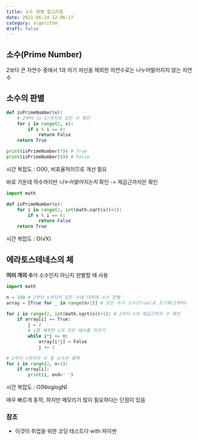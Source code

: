 ```yaml
---
title: 소수 판별 알고리즘
date: 2021-06-24 12:06:27
category: algorithm
draft: false
---
```


## 소수(Prime Number)
2보다 큰 자연수 중에서 1과 자기 자신을 제외한 자연수로는 나누어떨어지지 않는 자연수

## 소수의 판별

```python
def isPrimeNumber(x):
    # 2부터 (x-1)까지의 모든 수 확인
    for i in range(2, x):
        if x % i == 0:
            return False
    return True

print(isPrimeNumber(7)) # True
print(isPrimeNumber(8)) # False
```
시간 복잡도 : O(X), 비효율적이므로 개선 필요

바로 가운데 약수까지만 *나누어떨어지는지* 확인 -> 제곱근까지만 확인

```python
import math

def isPrimeNumber(x):
    for i in range(2, int(math.sqrt(x))+1):
        if x % i == 0:
            return False
    return True
```
시간 복잡도 : O(√X)


## 에라토스테네스의 체

**여러 개의 수**가 소수인지 아닌지 판별할 때 사용

```python
import math

n = 100 # 2부터 n까지의 모든 수에 대하여 소수 판별
array = [True for _ in range(n+1)] # 모든 수가 소수(True)로 초기화(2부터)

for i in range(2, int(math.sqrt(n))+1): # 2부터 n의 제곱근까지 수 확인
    if array[i] == True:
        j = 2
        # i를 제외한 i의 모든 배수를 지우기
        while i*j <= n:
            array[i*j] = False
            j += 1

# 2부터 n까지의 수 중 소수만 출력
for i in range(2, n+1):
    if array[i]:
        print(i, end=' ')
```
시간 복잡도 : O(NloglogN)

매우 빠르게 동작, 하지만 메모리가 많이 필요하다는 단점이 있음

### 참조

- 이것이 취업을 위한 코딩 테스트다 with 파이썬